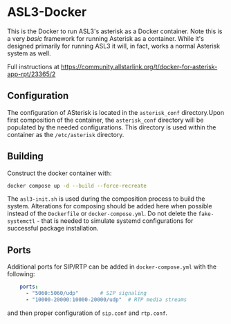 # ASL3-Docker
This is the Docker to run ASL3's asterisk as a Docker container. Note this is a very *basic*
framework for running Asterisk as a container. While it's designed primarily for running ASL3
it will, in fact, works a normal Asterisk system as well.

Full instructions at https://community.allstarlink.org/t/docker-for-asterisk-app-rpt/23365/2

## Configuration
The configuration of ASterisk is located in the `asterisk_conf` directory.Upon first composition
of the container, the `asterisk_conf` directory will be populated by  the needed
configurations. This directory is used within the container as the `/etc/asterisk` directory.

## Building
Construct the docker container with:

```bash
docker compose up -d --build --force-recreate
```
The `asl3-init.sh` is used during the composition process to build the system. Alterations
for composing should be added here when possible instead of the `Dockerfile` or 
`docker-compose.yml`. Do not delete the `fake-systemctl` - that is needed to simulate
systemd configurations for successful package installation.

## Ports
Additional ports for SIP/RTP can be added in `docker-compose.yml` with the following:

```yml
    ports:
      - "5060:5060/udp"       # SIP signaling
      - "10000-20000:10000-20000/udp"  # RTP media streams
```
and then proper configuration of `sip.conf` and `rtp.conf`.
